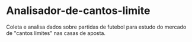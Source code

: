 # Analisador-de-cantos-limite
Coleta e analisa dados sobre partidas de futebol para estudo do mercado de "cantos limites" nas casas de aposta.

